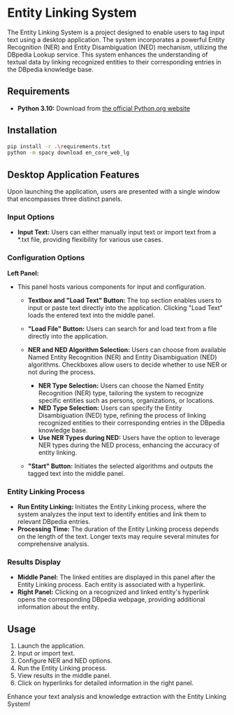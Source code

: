 # Entity Linking System

The Entity Linking System is a project designed to enable users to tag input text using a desktop application. The system incorporates a powerful Entity Recognition (NER) and Entity Disambiguation (NED) mechanism, utilizing the DBpedia Lookup service. This system enhances the understanding of textual data by linking recognized entities to their corresponding entries in the DBpedia knowledge base.

## Requirements
- **Python 3.10:** Download from [the official Python.org website](https://www.python.org/downloads/)

## Installation
```bash
pip install -r .\requirements.txt
python -m spacy download en_core_web_lg
```

## Desktop Application Features
Upon launching the application, users are presented with a single window that encompasses three distinct panels.

### Input Options
- **Input Text:** Users can either manually input text or import text from a *.txt file, providing flexibility for various use cases.

### Configuration Options
**Left Panel:**
- This panel hosts various components for input and configuration.
  - **Textbox and "Load Text" Button:** The top section enables users to input or paste text directly into the application. Clicking "Load Text" loads the entered text into the middle panel.
  - **"Load File" Button:** Users can search for and load text from a file directly into the application.
  - **NER and NED Algorithm Selection:** Users can choose from available Named Entity Recognition (NER) and Entity Disambiguation (NED) algorithms. Checkboxes allow users to decide whether to use NER or not during the process.
    - **NER Type Selection:** Users can choose the Named Entity Recognition (NER) type, tailoring the system to recognize specific entities such as persons, organizations, or locations.
    - **NED Type Selection:** Users can specify the Entity Disambiguation (NED) type, refining the process of linking recognized entities to their corresponding entries in the DBpedia knowledge base.
    - **Use NER Types during NED:** Users have the option to leverage NER types during the NED process, enhancing the accuracy of entity linking.

  - **"Start" Button:** Initiates the selected algorithms and outputs the tagged text into the middle panel.

    
### Entity Linking Process
- **Run Entity Linking:** Initiates the Entity Linking process, where the system analyzes the input text to identify entities and link them to relevant DBpedia entries.
- **Processing Time:** The duration of the Entity Linking process depends on the length of the text. Longer texts may require several minutes for comprehensive analysis.

### Results Display
- **Middle Panel:** The linked entities are displayed in this panel after the Entity Linking process. Each entity is associated with a hyperlink.
- **Right Panel:** Clicking on a recognized and linked entity's hyperlink opens the corresponding DBpedia webpage, providing additional information about the entity.

## Usage
1. Launch the application.
2. Input or import text.
3. Configure NER and NED options.
4. Run the Entity Linking process.
5. View results in the middle panel.
6. Click on hyperlinks for detailed information in the right panel.

Enhance your text analysis and knowledge extraction with the Entity Linking System!



